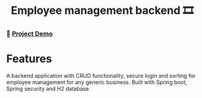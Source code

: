 <h1 align="center">Employee management backend 🎞️</h1>

### 🔴 [Project Demo](https://youtu.be/JptAYx8fm8U)

# Features
A backend application with CRUD functionality, secure login and sorting for employee management for any generic business. Built with Spring boot, Spring security and H2 database. 
